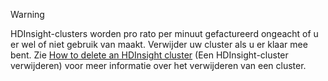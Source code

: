 

> [!WARNING]
> HDInsight-clusters worden pro rato per minuut gefactureerd ongeacht of u er wel of niet gebruik van maakt. Verwijder uw cluster als u er klaar mee bent. Zie [How to delete an HDInsight cluster](../articles/hdinsight/hdinsight-delete-cluster.md) (Een HDInsight-cluster verwijderen) voor meer informatie over het verwijderen van een cluster.
> 
> 

<!--HONumber=Sep16_HO3-->


